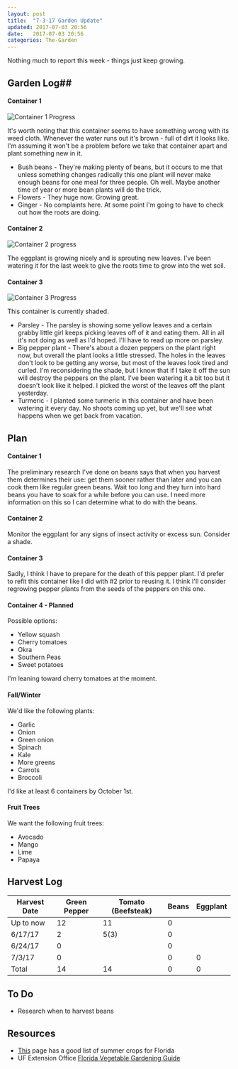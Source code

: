```yaml
---
layout: post
title:  "7-3-17 Garden Update"
updated: 2017-07-03 20:56
date:   2017-07-03 20:56
categories: The-Garden
---
```

Nothing much to report this week - things just keep growing.

## Garden Log##

#### Container 1

![Container 1 Progress]({{site.basepath}}/img/IMG_20170701_080514492.jpg)

It's worth noting that this container seems to have something wrong with its weed cloth. Whenever the water runs out it's brown - full of dirt it looks like. I'm assuming it won't be a problem before we take that container apart and plant something new in it.

* Bush beans - They're making plenty of beans, but it occurs to me that unless something changes radically this one plant will never make enough beans for one meal for three people. Oh well. Maybe another time of year or more bean plants will do the trick. 
* Flowers - They huge now. Growing great.
* Ginger - No complaints here. At some point I'm going to have to check out how the roots are doing.

#### Container 2

![Container 2 progress]({{site.basepath}}/img/IMG_20170701_080430304_HDR.jpg)

The eggplant is growing nicely and is sprouting new leaves. I've been watering it for the last week to give the roots time to grow into the wet soil.

#### Container 3

![Container 3 Progress]({{site.basepath}}/img/IMG_20170701_080424967_HDR.jpg)

This container is currently shaded. 

* Parsley - The parsley is showing some yellow leaves and a certain grabby little girl keeps picking leaves off of it and eating them. All in all it's not doing as well as I'd hoped. I'll have to read up more on parsley.
* Big pepper plant - There's about a dozen peppers on the plant right now, but overall the plant looks a little stressed. The holes in the leaves don't look to be getting any worse, but most of the leaves look tired and curled. I'm reconsidering the shade, but I know that if I take it off the sun will destroy the peppers on the plant. I've been watering it a bit too but it doesn't look like it helped. I picked the worst of the leaves off the plant yesterday.
* Turmeric - I planted some turmeric in this container and have been watering it every day. No shoots coming up yet, but we'll see what happens when we get back from vacation.

## Plan ##

#### Container 1

The preliminary research I've done on beans says that when you harvest them determines their use: get them sooner rather than later and you can cook them like regular green beans. Wait too long and they turn into hard beans you have to soak for a while before you can use. I need more information on this so I can determine what to do with the beans.

#### Container 2

Monitor the eggplant for any signs of insect activity or excess sun. Consider a shade.

#### Container 3

Sadly, I think I have to prepare for the death of this pepper plant. I'd prefer to refit this container like I did with #2 prior to reusing it. I think I'll consider regrowing pepper plants from the seeds of the peppers on this one.

#### Container 4 - Planned

Possible options:

* Yellow squash 
* Cherry tomatoes
* Okra
* Southern Peas
* Sweet potatoes

I'm leaning toward cherry tomatoes at the moment.

#### Fall/Winter

We'd like the following plants:

* Garlic
* Onion
* Green onion
* Spinach
* Kale
* More greens
* Carrots
* Broccoli

I'd like at least 6 containers by October 1st. 

#### Fruit Trees

We want the following fruit trees:

* Avocado
* Mango
* Lime
* Papaya

## Harvest Log ##

| Harvest Date | Green Pepper | Tomato (Beefsteak) | Beans | Eggplant |
|--------------|--------------|--------------------|-------|----------|
| Up to now | 12 | 11 | 0 | 
| 6/17/17 | 2 | 5(3) | 0 |
| 6/24/17 | 0 |  | 0 |
| 7/3/17 | 0 | | 0 | 0|
| Total | 14 | 14 | 0 | 0 |


## To Do ##

* Research when to harvest beans

## Resources ##
* [This](http://www.foginfo.org/2014/06/05/summer-gardening-in-florida-its-hot-hot-hot/) page has a good list of summer crops for Florida
* UF Extension Office [Florida Vegetable Gardening Guide](http://edis.ifas.ufl.edu/pdffiles/vh/vh02100.pdf)

